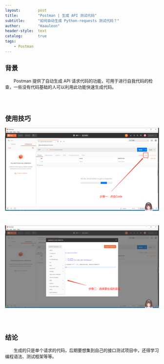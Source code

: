 ```yaml
---
layout:        post
title:         "Postman | 生成 API 测试代码"
subtitle:      "如何自动生成 Python-requests 测试代码？"
author:        "Haauleon"
header-style:  text
catalog:       true
tags:
    - Postman
---
```


## 背景
&emsp;&emsp;Postman 提供了自动生成 API 请求代码的功能，可用于进行自我代码的检查，一些没有代码基础的人可以利用此功能快速生成代码。         

<br><br>

## 使用技巧     
![](\img\in-post\post-postman\2021-04-12-postman-exchange-1.png)          

<br>

![](\img\in-post\post-postman\2021-04-12-postman-exchange-2.png)     

<br><br>

## 结论
&emsp;&emsp;生成的只是单个请求的代码，后期要想集到自己的接口测试项目中，还得学习编程语法、测试框架等等。